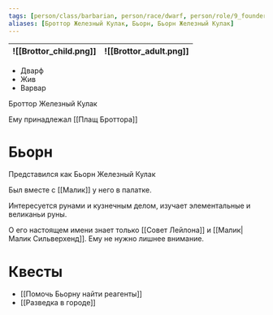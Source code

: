 ```yaml
---
tags: [person/class/barbarian, person/race/dwarf, person/role/9_founders, person/status/alive]
aliases: [Броттор Железный Кулак, Бьорн, Бьорн Железный Кулак]
---
```


| ![[Brottor_child.png]] | ![[Brottor_adult.png]] |
| ---------------------- | ---------------------- |

- Дварф
- Жив
- Варвар

Броттор Железный Кулак

Ему принадлежал [[Плащ Броттора]]

# Бьорн

Представился как Бьорн Железный Кулак

Был вместе с [[Малик]] у него в палатке.

Интересуется рунами и кузнечным делом, изучает элементальные и великаньи руны.

О его настоящем имени знает только [[Совет Лейлона]] и [[Малик|Малик Сильверхенд]]. Ему не нужно лишнее внимание.

# Квесты

- [[Помочь Бьорну найти реагенты]]
- [[Разведка в городе]]
